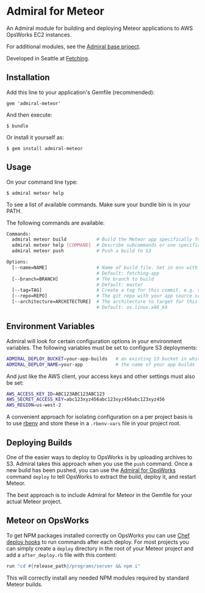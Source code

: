 # Admiral for Meteor

An Admiral module for building and deploying Meteor applications to AWS OpsWorks EC2 instances.

For additional modules, see the [Admiral base prjoect](https://github.com/flippyhead/admiral).

Developed in Seattle at [Fetching](http://fetching.io).

## Installation

Add this line to your application's Gemfile (recommended):

    gem 'admiral-meteor'

And then execute:

    $ bundle

Or install it yourself as:

    $ gem install admiral-meteor

## Usage

On your command line type:

    $ admiral meteor help

To see a list of available commands. Make sure your bundle bin is in your PATH.

The following commands are available:

```sh
Commands:
  admiral meteor build           # Build the Meteor app specifically for opsworks
  admiral meteor help [COMMAND]  # Describe subcommands or one specific subcommand
  admiral meteor push            # Push a build to S3

Options:
  [--name=NAME]                  # Name of build file. Set in env with ADMIRAL_DEPLOY_NAME
                                 # Default: fetching-app
  [--branch=BRANCH]              # The branch to build
                                 # Default: master
  [--tag=TAG]                    # Create a tag for this commit. e.g. v1.0.1
  [--repo=REPO]                  # The git repo with your app source code. Defaults to the current working directory.
  [--architecture=ARCHITECTURE]  # The architecture to target for this build.
                                 # Default: os.linux.x86_64
```
## Environment Variables

Admiral will look for certain configuration options in your environment variables. The following variables must be set to configure S3 deployments:

```sh
ADMIRAL_DEPLOY_BUCKET=your-app-builds   # an existing S3 bucket in which to store builds
ADMIRAL_DEPLOY_NAME=your-app            # the name of your app builds
```

And just like the AWS client, your access keys and other settings must also be set:


```sh
AWS_ACCESS_KEY_ID=ABC123ABC123ABC123
AWS_SECRET_ACCESS_KEY=abc123xyz456abc123xyz456abc123xyz456
AWS_REGION=us-west-2
```

A convenient approach for isolating configuration on a per project basis is to use [rbenv](http://rbenv.org) and store these in a `.rbenv-vars` file in your project root.

## Deploying Builds

One of the easier ways to deploy to OpsWorks is by uploading archives to S3. Admiral takes this approach when you use the `push` command. Once a new build has been pushed, you can use the [Admiral for OpsWorks](https://github.com/flippyhead/admiral-cloudformation) command `deploy` to tell OpsWorks to extract the build, deploy it, and restart Meteor.

The best approach is to include Admiral for Meteor in the Gemfile for your actual Meteor project.

## Meteor on OpsWorks

To get NPM packages installed correctly on OpsWorks you can use [Chef deploy hooks](http://docs.aws.amazon.com/opsworks/latest/userguide/workingcookbook-extend-hooks.html) to run commands after each deploy. For most projects you can simply create a `deploy` directory in the root of your Meteor project and add a `after_deploy.rb` file with this content:

```ruby
run "cd #{release_path}/programs/server && npm i"
```

This will correctly install any needed NPM modules required by standard Meteor builds.